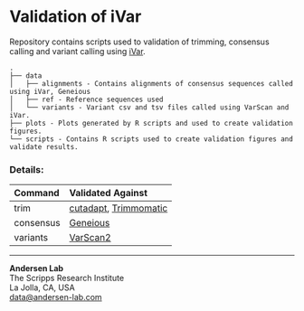 # Validation of iVar

Repository contains scripts used to validation of trimming, consensus calling and variant calling using [iVar](https://github.com/andersen-lab/ivar/).

```
.
├── data
│   ├── alignments - Contains alignments of consensus sequences called using iVar, Geneious
│   ├── ref - Reference sequences used
│   └── variants - Variant csv and tsv files called using VarScan and iVar.
├── plots - Plots generated by R scripts and used to create validation figures.
└── scripts - Contains R scripts used to create validation figures and validate results.
```

### Details:

| Command | Validated Against |
|:--------|:------------------|
|  trim   | [cutadapt](https://github.com/marcelm/cutadapt/), [Trimmomatic](http://www.usadellab.org/cms/?page=trimmomatic)|
| consensus | [Geneious](https://www.geneious.com/) |
| variants | [VarScan2](https://dkoboldt.github.io/varscan/) |

---
**Andersen Lab**  
The Scripps Research Institute  
La Jolla, CA, USA  
[data@andersen-lab.com](mailto:data@andersen-lab.com)
